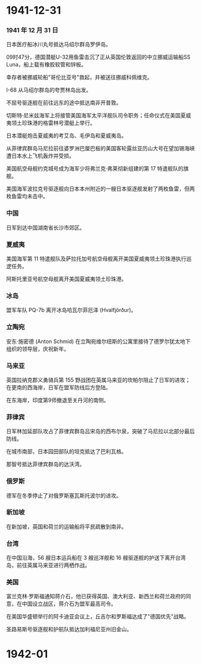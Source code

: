 # 1941-12-31

### 1941 年 12 月 31 日

日本医疗船冰川丸号抵达马绍尔群岛罗伊岛。

09时47分，德国潜艇U-32用鱼雷击沉了正从英国伦敦返回的中立挪威运输船SS
Luna，船上载有橡胶软管和锌板。

幸存者被挪威轮船"哥伦比亚号"救起，并被送往挪威科佩维克。

I-68 从马绍尔群岛的夸贾林岛出发。

不屈号驱逐舰在前往远东的途中抵达南非开普敦。

切斯特·尼米兹海军上将接管美国海军太平洋舰队司令职务；任命仪式在美国夏威夷领土珍珠港的格雷林号潜艇上举行。

日本潜艇炮击夏威夷的考艾岛、毛伊岛和夏威夷岛。

从菲律宾群岛马尼拉前往婆罗洲巴厘巴板的美国客轮露丝亚历山大号在望加锡海峡遭日本水上飞机轰炸并受损。

美国航空母舰约克城号成为海军少将弗兰克·弗莱彻新组建的第 17
特遣舰队的旗舰。

美国海军波拉克号驱逐舰向日本本州附近的一艘日本驱逐舰发射了两枚鱼雷，但两枚鱼雷均未击中。

### 中国

日军到达中国湖南省长沙市郊区。

### 夏威夷

美国海军第 11
特遣舰队及萨拉托加号航空母舰离开美国夏威夷领土珍珠港执行巡逻任务。

阿斯托里亚号航空母舰离开美国夏威夷领土珍珠港。

### 冰岛

盟军车队 PQ-7b 离开冰岛哈瓦尔菲厄泽 (Hvalfjörður)。

### 立陶宛

安东·施密德 (Anton Schmid)
在立陶宛维尔纽斯的公寓里接待了德罗尔犹太地下组织的领导层，庆祝新年。

### 马来亚

英国拉纳克郡义勇骑兵第 155
野战团在英属马来亚的坎帕尔阻止了日军的进攻；在更南的西海岸，日军在盟军防线后方登陆。

在东海岸，印度第9师撤退至关丹河的南侧。

### 菲律宾

日军林加延部队攻占了菲律宾群岛吕宋岛的西布尔泉，突破了马尼拉以北部分最后防线。

在城市南部，日本园田部队的坦克抵达了巴利瓦格。

那智号抵达菲律宾群岛的达沃湾。

### 俄罗斯

德军在冬季停止了对俄罗斯塞瓦斯托波尔的进攻。

### 新加坡

在新加坡，英国和荷兰的运输船将平民疏散到南非。

### 台湾

在中国沿海，56 艘日本运兵船在 3 艘巡洋舰和 16
艘驱逐舰的护送下离开台湾岛，前往英属马来亚进行两栖作战。

### 美国

富兰克林·罗斯福通知蒋介石，他已获得英国、澳大利亚、新西兰和荷兰政府的同意，在中国设立战区，蒋介石为盟军最高司令。

在美国华盛顿举行的阿卡迪亚会议上，丘吉尔和罗斯福达成了"德国优先"战略。

圣路易斯号驱逐舰和护航队抵达加利福尼亚州旧金山。

# 1942-01